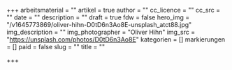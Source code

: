 +++
arbeitsmaterial = ""
artikel = true
author = ""
cc_licence = ""
cc_src = ""
date = ""
description = ""
draft = true
fdw = false
hero_img = "/v1645773869/oliver-hihn-D0tD6n3Ao8E-unsplash_atct88.jpg"
img_description = ""
img_photographer = "Oliver Hihn"
img_src = "https://unsplash.com/photos/D0tD6n3Ao8E"
kategorien = []
markierungen = []
paid = false
slug = ""
title = ""

+++
